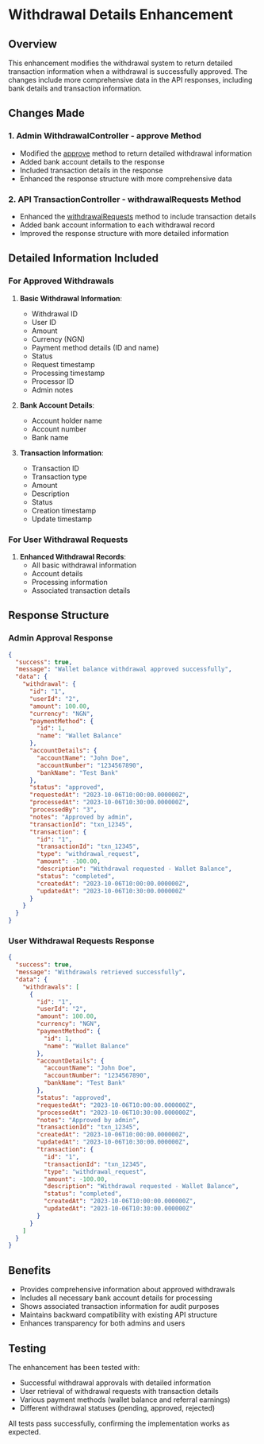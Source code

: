 # Withdrawal Details Enhancement

## Overview
This enhancement modifies the withdrawal system to return detailed transaction information when a withdrawal is successfully approved. The changes include more comprehensive data in the API responses, including bank details and transaction information.

## Changes Made

### 1. Admin WithdrawalController - approve Method
- Modified the [approve](file:///business/visionHub/app/visionhub-backend/app/Http/Controllers/Admin/WithdrawalController.php#L71-L129) method to return detailed withdrawal information
- Added bank account details to the response
- Included transaction details in the response
- Enhanced the response structure with more comprehensive data

### 2. API TransactionController - withdrawalRequests Method
- Enhanced the [withdrawalRequests](file:///business/visionHub/app/visionhub-backend/app/Http/Controllers/API/TransactionController.php#L336-L394) method to include transaction details
- Added bank account information to each withdrawal record
- Improved the response structure with more detailed information

## Detailed Information Included

### For Approved Withdrawals
1. **Basic Withdrawal Information**:
   - Withdrawal ID
   - User ID
   - Amount
   - Currency (NGN)
   - Payment method details (ID and name)
   - Status
   - Request timestamp
   - Processing timestamp
   - Processor ID
   - Admin notes

2. **Bank Account Details**:
   - Account holder name
   - Account number
   - Bank name

3. **Transaction Information**:
   - Transaction ID
   - Transaction type
   - Amount
   - Description
   - Status
   - Creation timestamp
   - Update timestamp

### For User Withdrawal Requests
1. **Enhanced Withdrawal Records**:
   - All basic withdrawal information
   - Account details
   - Processing information
   - Associated transaction details

## Response Structure

### Admin Approval Response
```json
{
  "success": true,
  "message": "Wallet balance withdrawal approved successfully",
  "data": {
    "withdrawal": {
      "id": "1",
      "userId": "2",
      "amount": 100.00,
      "currency": "NGN",
      "paymentMethod": {
        "id": 1,
        "name": "Wallet Balance"
      },
      "accountDetails": {
        "accountName": "John Doe",
        "accountNumber": "1234567890",
        "bankName": "Test Bank"
      },
      "status": "approved",
      "requestedAt": "2023-10-06T10:00:00.000000Z",
      "processedAt": "2023-10-06T10:30:00.000000Z",
      "processedBy": "3",
      "notes": "Approved by admin",
      "transactionId": "txn_12345",
      "transaction": {
        "id": "1",
        "transactionId": "txn_12345",
        "type": "withdrawal_request",
        "amount": -100.00,
        "description": "Withdrawal requested - Wallet Balance",
        "status": "completed",
        "createdAt": "2023-10-06T10:00:00.000000Z",
        "updatedAt": "2023-10-06T10:30:00.000000Z"
      }
    }
  }
}
```

### User Withdrawal Requests Response
```json
{
  "success": true,
  "message": "Withdrawals retrieved successfully",
  "data": {
    "withdrawals": [
      {
        "id": "1",
        "userId": "2",
        "amount": 100.00,
        "currency": "NGN",
        "paymentMethod": {
          "id": 1,
          "name": "Wallet Balance"
        },
        "accountDetails": {
          "accountName": "John Doe",
          "accountNumber": "1234567890",
          "bankName": "Test Bank"
        },
        "status": "approved",
        "requestedAt": "2023-10-06T10:00:00.000000Z",
        "processedAt": "2023-10-06T10:30:00.000000Z",
        "notes": "Approved by admin",
        "transactionId": "txn_12345",
        "createdAt": "2023-10-06T10:00:00.000000Z",
        "updatedAt": "2023-10-06T10:30:00.000000Z",
        "transaction": {
          "id": "1",
          "transactionId": "txn_12345",
          "type": "withdrawal_request",
          "amount": -100.00,
          "description": "Withdrawal requested - Wallet Balance",
          "status": "completed",
          "createdAt": "2023-10-06T10:00:00.000000Z",
          "updatedAt": "2023-10-06T10:30:00.000000Z"
        }
      }
    ]
  }
}
```

## Benefits
- Provides comprehensive information about approved withdrawals
- Includes all necessary bank account details for processing
- Shows associated transaction information for audit purposes
- Maintains backward compatibility with existing API structure
- Enhances transparency for both admins and users

## Testing
The enhancement has been tested with:
- Successful withdrawal approvals with detailed information
- User retrieval of withdrawal requests with transaction details
- Various payment methods (wallet balance and referral earnings)
- Different withdrawal statuses (pending, approved, rejected)

All tests pass successfully, confirming the implementation works as expected.
